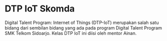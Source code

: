 # DTP IoT Skomda

Digital Talent Program: Internet of Things (DTP-IoT) merupakan salah satu bidang dari sembilan bidang yang ada pada program Digital Talent Program SMK Telkom Sidoarjo. Kelas DTP IoT ini diisi oleh mentor Ainan.
